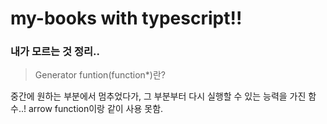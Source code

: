 # my-books with typescript!!

### 내가 모르는 것 정리..

> Generator funtion(function\*)란?

중간에 원하는 부분에서 멈추었다가,
그 부분부터 다시 실행할 수 있는 능력을 가진 함수..!
arrow function이랑 같이 사용 못함.
